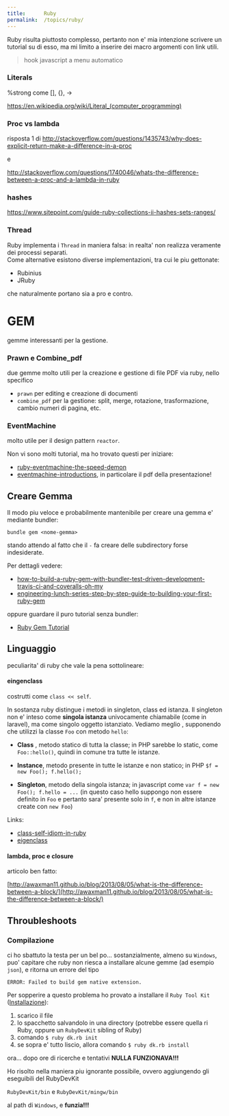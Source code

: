 ```yaml
---
title:      Ruby
permalink:  /topics/ruby/
---
```


Ruby risulta piuttosto complesso, pertanto non e' mia intenzione scrivere un tutorial su di esso,
ma mi limito a inserire dei macro argomenti con link utili.

> hook javascript a menu automatico


### Literals

%strong come [], {}, ->

https://en.wikipedia.org/wiki/Literal_(computer_programming)


### Proc vs lambda

risposta 1 di http://stackoverflow.com/questions/1435743/why-does-explicit-return-make-a-difference-in-a-proc

e

http://stackoverflow.com/questions/1740046/whats-the-difference-between-a-proc-and-a-lambda-in-ruby


### hashes

https://www.sitepoint.com/guide-ruby-collections-ii-hashes-sets-ranges/


### Thread

Ruby implementa i `Thread` in maniera falsa: in realta' non realizza veramente dei processi separati.  
Come alternative esistono diverse implementazioni, tra cui le piu gettonate:

- Rubinius
- JRuby

che naturalmente portano sia a pro e contro.


# GEM

gemme interessanti per la gestione.


### Prawn e Combine_pdf

due gemme molto utili per la creazione e gestione di file PDF via ruby, nello specifico

* `prawn` per editing e creazione di documenti
* `combine_pdf` per la gestione: split, merge, rotazione, trasformazione, cambio numeri di pagina, etc.


### EventMachine

molto utile per il design pattern `reactor`.

Non vi sono molti tutorial, ma ho trovato questi per iniziare:

- [ruby-eventmachine-the-speed-demon](https://www.igvita.com/2008/05/27/ruby-eventmachine-the-speed-demon/)
- [eventmachine-introductions](http://everburning.com/news/eventmachine-introductions.html), in particolare il pdf della presentazione!


## Creare Gemma

Il modo piu veloce e probabilmente mantenibile per creare una gemma e' mediante bundler:

````
bundle gem <nome-gemma>
````

stando attendo al fatto che il `-` fa creare delle subdirectory forse indesiderate.

Per dettagli vedere:

- [how-to-build-a-ruby-gem-with-bundler-test-driven-development-travis-ci-and-coveralls-oh-my](https://www.smashingmagazine.com/2014/04/how-to-build-a-ruby-gem-with-bundler-test-driven-development-travis-ci-and-coveralls-oh-my/)
- [engineering-lunch-series-step-by-step-guide-to-building-your-first-ruby-gem](https://quickleft.com/blog/engineering-lunch-series-step-by-step-guide-to-building-your-first-ruby-gem/)

oppure guardare il puro tutorial senza bundler:

- [Ruby Gem Tutorial](http://guides.rubygems.org/make-your-own-gem/)




Linguaggio
-----------

peculiarita' di ruby che vale la pena sottolineare:

#### eingenclass

costrutti come `class << self`.

In sostanza ruby distingue i metodi in  singleton, class ed istanza. Il singleton non e' inteso come __singola istanza__ univocamente chiamabile (come in laravel), ma come singolo oggetto istanziato. Vediamo meglio , supponendo che utilizzi la classe `Foo` con metodo `hello`:

- **Class** , metodo statico di tutta la classe; in PHP sarebbe lo static, come `Foo::hello()`, quindi in comune tra tutte le istanze.

- **Instance**, metodo presente in tutte le istanze e non statico; in PHP `$f = new Foo(); f.hello();`

- **Singleton**, metodo della singola istanza; in javascript come `var f = new Foo(); f.hello = ...` (in questo caso hello suppongo non essere definito in `Foo` e pertanto sara' presente solo in `f`, e non in altre istanze create con `new Foo`)

Links:

- [class-self-idiom-in-ruby](http://stackoverflow.com/questions/2505067/class-self-idiom-in-ruby)
- [eigenclass](http://www.integralist.co.uk/posts/eigenclass.html)


#### lambda, proc e closure

articolo ben fatto:

[http://awaxman11.github.io/blog/2013/08/05/what-is-the-difference-between-a-block/](http://awaxman11.github.io/blog/2013/08/05/what-is-the-difference-between-a-block/)


Throubleshoots
---------------

### Compilazione

ci ho sbattuto la testa per un bel po... sostanzialmente, almeno su `Windows`, puo' capitare che ruby non riesca a installare alcune gemme (ad esempio `json`),
e ritorna un errore del tipo

````
ERROR: Failed to build gem native extension.
````

Per sopperire a questo problema ho provato a installare il `Ruby Tool Kit` ([Installazione](https://github.com/oneclick/rubyinstaller/wiki/Development-Kit)):

1. scarico il file
2. lo spacchetto salvandolo in una directory (potrebbe essere quella ri Ruby, oppure un `RubyDevKit` sibling of Ruby)
3. comando `$ ruby dk.rb init`
4. se sopra e' tutto liscio, allora comando `$ ruby dk.rb install`

ora... dopo ore di ricerche e tentativi **NULLA FUNZIONAVA!!!**

Ho risolto nella maniera piu ignorante possibile, ovvero aggiungendo gli eseguibili del RubyDevKit

`RubyDevKit/bin` e `RubyDevKit/mingw/bin`

al path di `Windows`, e **funzia!!!**
